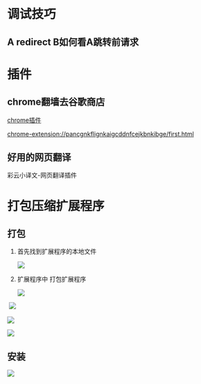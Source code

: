 # 调试技巧

## A redirect B如何看A跳转前请求

##  

# 插件

## chrome翻墙去谷歌商店

[chrome插件](https://github.com/haotian-wang/google-access-helper)

[chrome-extension://pancgnkflignkaigcddnfcejkbnkibge/first.html](chrome-extension://pancgnkflignkaigcddnfcejkbnkibge/first.html)



## 好用的网页翻译

彩云小译文-网页翻译插件



# 打包压缩扩展程序

## 打包

1. 首先找到扩展程序的本地文件

   ![](E:\self\mahongluRecord\notes\images\chrome_1.png)

2. 扩展程序中  打包扩展程序

   ![](E:\self\mahongluRecord\notes\images\chrome_2.png)

​       ![](E:\self\mahongluRecord\notes\images\chrome_3.png)

![](E:\self\mahongluRecord\notes\images\chrome_4.png)

![](E:\self\mahongluRecord\notes\images\chrome_5.png)

## 安装

![](E:\self\mahongluRecord\notes\images\chrome_6.png)

